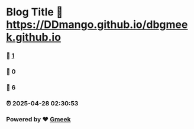 # Blog Title :link: https://DDmango.github.io/dbgmeek.github.io 
### :page_facing_up: [1](https://DDmango.github.io/dbgmeek.github.io/tag.html) 
### :speech_balloon: 0 
### :hibiscus: 6 
### :alarm_clock: 2025-04-28 02:30:53 
### Powered by :heart: [Gmeek](https://github.com/Meekdai/Gmeek)
